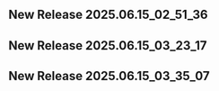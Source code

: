 ## New Release 2025.06.15_02_51_36
## New Release 2025.06.15_03_23_17
## New Release 2025.06.15_03_35_07

